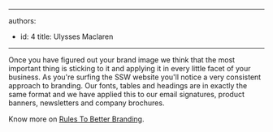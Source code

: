 

---
authors:
  - id: 4
    title: Ulysses Maclaren
---




<span class='intro'> Once you have figured out your brand image we think that the most important thing is sticking to it and applying it in every little facet of your business. As you're surfing the SSW website you'll notice a very consistent approach to branding. Our fonts, tables and headings are in exactly the same format and we have applied this to our email signatures, product banners, newsletters and company brochures.&#160;<br> </span>

<p>​Know more on&#160;<span style="line-height&#58;20px;"><a href="http&#58;//www.ssw.com.au/ssw/Standards/Rules/RulestoBetterBranding.aspx">Rules To Better Branding​</a>.</span></p>​


